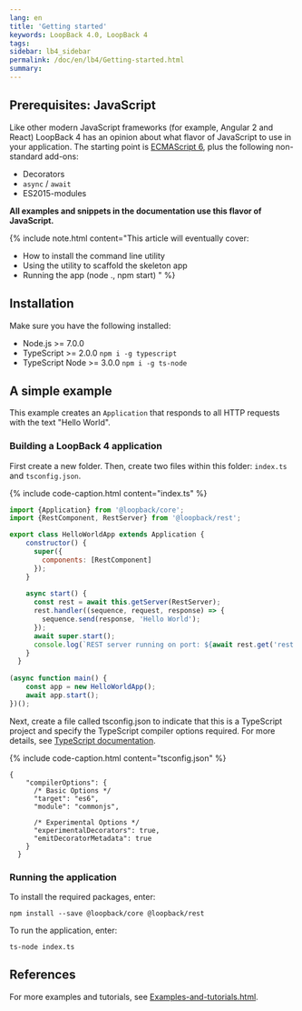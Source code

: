 ```yaml
---
lang: en
title: 'Getting started'
keywords: LoopBack 4.0, LoopBack 4
tags:
sidebar: lb4_sidebar
permalink: /doc/en/lb4/Getting-started.html
summary:
---
```

## Prerequisites: JavaScript

Like other modern JavaScript frameworks (for example, Angular 2 and React) LoopBack 4 has an opinion about what flavor of JavaScript to use in your application.
The starting point is [ECMAScript 6](http://www.ecma-international.org/ecma-262/6.0/), plus the following non-standard add-ons:

 - Decorators
 - `async` / `await`
 - ES2015-modules

**All examples and snippets in the documentation use this flavor of JavaScript.**

{% include note.html content="This article will eventually cover:
- How to install the command line utility
- Using the utility to scaffold the skeleton app
- Running the app (node ., npm start)
" %}

## Installation

Make sure you have the following installed:

- Node.js >= 7.0.0
- TypeScript >= 2.0.0 `npm i -g typescript`
- TypeScript Node >= 3.0.0 `npm i -g ts-node`

## A simple example

This example creates an `Application` that responds to all HTTP requests with the text "Hello World".

### Building a LoopBack 4 application
First create a new folder.  Then, create two files within this folder: `index.ts` and `tsconfig.json`.  

{% include code-caption.html content="index.ts" %}
```js
import {Application} from '@loopback/core';
import {RestComponent, RestServer} from '@loopback/rest';

export class HelloWorldApp extends Application {
    constructor() {
      super({
        components: [RestComponent]
      });
    }
  
    async start() {
      const rest = await this.getServer(RestServer);
      rest.handler((sequence, request, response) => {
        sequence.send(response, 'Hello World');
      });
      await super.start();
      console.log(`REST server running on port: ${await rest.get('rest.port')}`);
    }
  }
  
(async function main() {
    const app = new HelloWorldApp();
    await app.start();
})();

```

Next, create a file called tsconfig.json to indicate that this is a TypeScript project and specify the TypeScript compiler options required.  For more details, see [TypeScript documentation](https://www.typescriptlang.org/docs/handbook/tsconfig-json.html).

{% include code-caption.html content="tsconfig.json" %}
```
{
    "compilerOptions": {
      /* Basic Options */
      "target": "es6",                          
      "module": "commonjs",                     

      /* Experimental Options */
      "experimentalDecorators": true,
      "emitDecoratorMetadata": true
    }
  }
```
### Running the application

To install the required packages, enter:
```
npm install --save @loopback/core @loopback/rest
```

To run the application, enter:
```
ts-node index.ts
```

## References

For more examples and tutorials, see [Examples-and-tutorials.html](http://loopback.io/doc/en/lb4/Examples-and-tutorials.html).